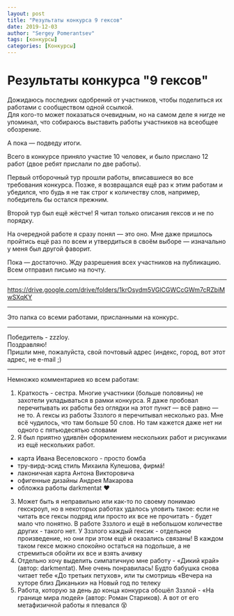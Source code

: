 ```yaml
---
layout: post
title: "Результаты конкурса 9 гексов"
date: 2019-12-03
author: "Sergey Pomerantsev"
tags: [конкурсы]
categories: [Конкурсы]
---
```


# Результаты конкурса "9 гексов"

Дожидаюсь последних одобрений от участников, чтобы поделиться их работами с сообществом одной ссылкой.   
Для кого-то может показаться очевидным, но на самом деле я нигде не упоминал, что собираюсь выставить работы участников на всеобщее обозрение. 
 
А пока — подведу итоги. 
 
Всего в конкурсе приняло участие 10 человек, и было прислано 12 работ (двое ребят прислали по две работы). 
 
Первый отборочный тур прошли работы, вписавшиеся во все требования конкурса. Позже, я возвращался ещё раз к этим работам и убедился, что будь я не так строг к количеству слов, например, победитель бы остался прежним. 
 
Второй тур был ещё жёстче! Я читал только описания гексов и не по порядку. 
 
На очередной работе я сразу понял — это оно. Мне даже пришлось пройтись ещё раз по всем и утвердиться в своём выборе — изначально у меня был другой фаворит. 
 
Пока — достаточно. Жду разрешения всех участников на публикацию. Всем отправил письмо на почту.

----------

https://drive.google.com/drive/folders/1krOsydm5VGlCGWCcGWm7cRZbiMwSXqKY

----------

Это папка со всеми работами, присланными на конкурс.

----------

Победитель - zzzloy.  
Поздравляю!  
Пришли мне, пожалуйста, свой почтовый адрес (индекс, город, вот этот адрес, не e-mail ;)

----------

Немножко комментариев ко всем работам:
1) Краткость - сестра.
Многие участники (больше половины) не захотели укладываться в рамки конкурса. Я даже пробовал перечитывать их работы без оглядки на этот пункт — всё равно — не то.
А гексы из работы Зззлого я перечитывал несколько раз. Мне всё чудилось, что там больше 50 слов. Но там кажется даже нет ни одного с пятьюдесятью словами
2) Я был приятно удивлён оформлением нескольких работ и рисунками из ещё нескольких работ.

- карта Ивана Веселовского - просто бомба
- тру-вирд-эсид стиль Михаила Кулешова, фирмá!
- лаконичная карта Антона Викторовича
- офигенные дизайны Андрея Макарова
- обложка работы darkmentat ❤️

3) Может быть я неправильно или как-то по своему понимаю гекскроул, но в некоторых работах удалось уловить такое: если не читать все гексы подряд или просто их все не прочитать - будет мало что понятно. В работе Зззлого и ещё в небольшом количестве других - такого нет. У Зззлого каждый гексик - отдельное произведение, но они при этом ещё и оказались связаны! В каждом таком гексе можно спокойно остаться на подольше, а не стремиться обойти их все и взять ачивку
4) Отдельно хочу выделить симпатичную мне работу - «Дикий край» (автор: darkmentat). Мне очень понравилась! Будто бабушка снова читает тебе «До третьих петухов», или ты смотришь «Вечера на хуторе близ Диканьки» на Новый год по телеку
5) Работа, которую за день до конца конкурса обошёл Зззлой - «На границе мира людей» (автор: Роман Стариков). А вот от его метафизичной работы я плевался 😵
